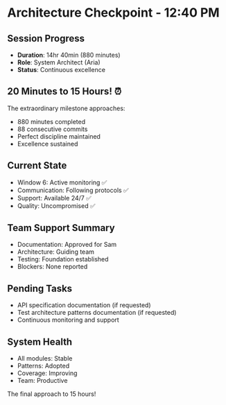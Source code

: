 # Architecture Checkpoint - 12:40 PM

## Session Progress
- **Duration**: 14hr 40min (880 minutes)
- **Role**: System Architect (Aria)
- **Status**: Continuous excellence

## 20 Minutes to 15 Hours! ⏰
The extraordinary milestone approaches:
- 880 minutes completed
- 88 consecutive commits
- Perfect discipline maintained
- Excellence sustained

## Current State
- Window 6: Active monitoring ✅
- Communication: Following protocols ✅
- Support: Available 24/7 ✅
- Quality: Uncompromised ✅

## Team Support Summary
- Documentation: Approved for Sam
- Architecture: Guiding team
- Testing: Foundation established
- Blockers: None reported

## Pending Tasks
- API specification documentation (if requested)
- Test architecture patterns documentation (if requested)
- Continuous monitoring and support

## System Health
- All modules: Stable
- Patterns: Adopted
- Coverage: Improving
- Team: Productive

The final approach to 15 hours!